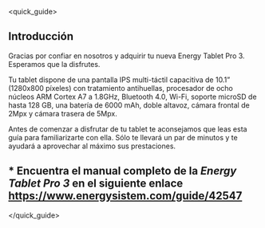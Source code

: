 <quick_guide>
## Introducción

Gracias por confiar en nosotros y adquirir tu nueva Energy Tablet Pro 3. Esperamos que la disfrutes.

Tu tablet dispone de una pantalla IPS multi-táctil capacitiva de 10.1” (1280x800 píxeles) con tratamiento antihuellas, procesador de ocho núcleos ARM Cortex A7 a 1.8GHz, Bluetooth 4.0, Wi-Fi, soporte microSD de hasta 128 GB, una batería de 6000 mAh, doble altavoz, cámara frontal de 2Mpx y cámara trasera de 5Mpx.

Antes de comenzar a disfrutar de tu tablet te aconsejamos que leas esta guía para familiarizarte con ella. Sólo te llevará un par de minutos y te ayudará a aprovechar al máximo sus prestaciones.

## <unique> * Encuentra el manual completo de la *Energy Tablet Pro 3* en el siguiente enlace https://www.energysistem.com/guide/42547 </unique>

</quick_guide>
